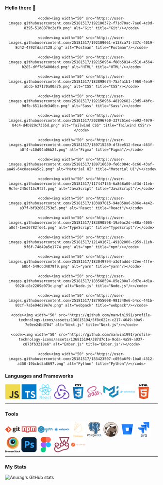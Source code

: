 ### Hello there 👋


<div align="center">

	<code><img width="50" src="https://user-images.githubusercontent.com/25181517/192108372-f71d70ac-7ae6-4c0d-8395-51d8870c2ef0.png" alt="Git" title="Git"/></code>

	<code><img width="50" src="https://user-images.githubusercontent.com/25181517/192109061-e138ca71-337c-4019-8d42-4792fdaa7128.png" alt="Postman" title="Postman"/></code>

	<code><img width="50" src="https://user-images.githubusercontent.com/25181517/192158954-f88b5814-d510-4564-b285-dff7d6400dad.png" alt="HTML" title="HTML"/></code>

	<code><img width="50" src="https://user-images.githubusercontent.com/25181517/183898674-75a4a1b1-f960-4ea9-abcb-637170a00a75.png" alt="CSS" title="CSS"/></code>

	<code><img width="50" src="https://user-images.githubusercontent.com/25181517/192158956-48192682-23d5-4bfc-9dfb-6511ade346bc.png" alt="Sass" title="Sass"/></code>

	<code><img width="50" src="https://user-images.githubusercontent.com/25181517/202896760-337261ed-ee92-4979-84c4-d4b829c7355d.png" alt="Tailwind CSS" title="Tailwind CSS"/></code>

	<code><img width="50" src="https://user-images.githubusercontent.com/25181517/189715289-df3ee512-6eca-463f-a0f4-c10d94a06b2f.png" alt="Figma" title="Figma"/></code>

	<code><img width="50" src="https://user-images.githubusercontent.com/25181517/189716630-fe6c084c-6c66-43af-aa49-64c8aea4a5c2.png" alt="Material UI" title="Material UI"/></code>

	<code><img width="50" src="https://user-images.githubusercontent.com/25181517/117447155-6a868a00-af3d-11eb-9cfe-245df15c9f3f.png" alt="JavaScript" title="JavaScript"/></code>

	<code><img width="50" src="https://user-images.githubusercontent.com/25181517/183897015-94a058a6-b86e-4e42-a37f-bf92061753e5.png" alt="React" title="React"/></code>

	<code><img width="50" src="https://user-images.githubusercontent.com/25181517/183890598-19a0ac2d-e88a-4005-a8df-1ee36782fde1.png" alt="TypeScript" title="TypeScript"/></code>

	<code><img width="50" src="https://user-images.githubusercontent.com/25181517/121401671-49102800-c959-11eb-9f6f-74d49a5e1774.png" alt="npm" title="npm"/></code>

	<code><img width="50" src="https://user-images.githubusercontent.com/25181517/183049794-a3dfaddd-22ee-4ffe-b0b4-549ccd4879f9.png" alt="yarn" title="yarn"/></code>

	<code><img width="50" src="https://user-images.githubusercontent.com/25181517/183568594-85e280a7-0d7e-4d1a-9028-c8c2209e073c.png" alt="Node.js" title="Node.js"/></code>

	<code><img width="50" src="https://user-images.githubusercontent.com/25181517/187955008-981340e6-b4cc-441b-80cf-7a5e94d29e7e.png" alt="webpack" title="webpack"/></code>

	<code><img width="50" src="https://github.com/marwin1991/profile-technology-icons/assets/136815194/5f8c622c-c217-4649-b0a9-7e0ee24bd704" alt="Next.js" title="Next.js"/></code>

	<code><img width="50" src="https://github.com/marwin1991/profile-technology-icons/assets/136815194/387d7c1e-9cda-4a59-a037-c873fb3218e6" alt="Ember.js" title="Ember.js"/></code>

	<code><img width="50" src="https://user-images.githubusercontent.com/25181517/183423507-c056a6f9-1ba8-4312-a350-19bcbc5a8697.png" alt="Python" title="Python"/></code>

</div>


### Languages and Frameworks
<a href="https://github.com/devicons/devicon/blob/master/icons/javascript/javascript-original.svg" target="_blank"><img align="center" src="https://github.com/devicons/devicon/blob/master/icons/javascript/javascript-original.svg" height="50" /></a>
<a href="https://github.com/devicons/devicon/blob/master/icons/typescript/typescript-original.svg" target="_blank"><img align="center" src="https://github.com/devicons/devicon/blob/master/icons/typescript/typescript-original.svg" height="50" /></a>
<a href="https://github.com/devicons/devicon/blob/master/icons/react/react-original-wordmark.svg" target="_blank"><img align="center" src="https://github.com/devicons/devicon/blob/master/icons/react/react-original-wordmark.svg" height="50" /></a>
<a href="https://github.com/devicons/devicon/blob/master/icons/redux/redux-original.svg" target="_blank"><img align="center" src="https://github.com/devicons/devicon/blob/master/icons/redux/redux-original.svg" height="50" /></a>
<a href="https://github.com/devicons/devicon/blob/master/icons/css3/css3-original-wordmark.svg" target="_blank"><img align="center" src="https://github.com/devicons/devicon/blob/master/icons/css3/css3-original-wordmark.svg" height="50" /></a>
<a href="https://github.com/devicons/devicon/blob/master/icons/sass/sass-original.svg" target="_blank"><img align="center" src="https://github.com/devicons/devicon/blob/master/icons/sass/sass-original.svg" height="50" /></a>
<a href="https://github.com/devicons/devicon/blob/master/icons/materialui/materialui-original.svg" target="_blank"><img align="center" src="https://github.com/devicons/devicon/blob/master/icons/materialui/materialui-original.svg" height="50" /></a>
<a href="https://github.com/devicons/devicon/blob/master/icons/tailwindcss/tailwindcss-plain-wordmark.svg" target="_blank"><img align="center" src="https://github.com/devicons/devicon/blob/master/icons/tailwindcss/tailwindcss-plain-wordmark.svg" height="50" /></a>
<a href="https://github.com/devicons/devicon/blob/master/icons/html5/html5-original-wordmark.svg" target="_blank"><img align="center" src="https://github.com/devicons/devicon/blob/master/icons/html5/html5-original-wordmark.svg" height="50" /></a>
<hr></hr>

### Tools
<a href="https://github.com/devicons/devicon/blob/master/icons/git/git-original-wordmark.svg" target="_blank"><img align="center" src="https://github.com/devicons/devicon/blob/master/icons/git/git-original-wordmark.svg" height="50" /></a>
<a href="https://github.com/devicons/devicon/blob/master/icons/npm/npm-original-wordmark.svg" target="_blank"><img align="center" src="https://github.com/devicons/devicon/blob/master/icons/npm/npm-original-wordmark.svg" height="50" /></a>
<a href="https://github.com/devicons/devicon/blob/master/icons/yarn/yarn-original-wordmark.svg" target="_blank"><img align="center" src="https://github.com/devicons/devicon/blob/master/icons/yarn/yarn-original-wordmark.svg" height="50" /></a>
<a href="https://github.com/devicons/devicon/blob/master/icons/webpack/webpack-original-wordmark.svg" target="_blank"><img align="center" src="https://github.com/devicons/devicon/blob/master/icons/webpack/webpack-original-wordmark.svg" height="50" /></a>
<a href="https://github.com/devicons/devicon/blob/master/icons/firebase/firebase-line-wordmark.svg" target="_blank"><img align="center" src="https://github.com/devicons/devicon/blob/master/icons/firebase/firebase-line-wordmark.svg" height="50" /></a>
<a href="https://github.com/devicons/devicon/blob/master/icons/postgresql/postgresql-original-wordmark.svg" target="_blank"><img align="center" src="https://github.com/devicons/devicon/blob/master/icons/postgresql/postgresql-original-wordmark.svg" height="50" /></a>
<a href="https://github.com/devicons/devicon/blob/master/icons/dbeaver/dbeaver-original.svg" target="_blank"><img align="center" src="https://github.com/devicons/devicon/blob/master/icons/dbeaver/dbeaver-original.svg" height="50" /></a>
<a href="https://github.com/devicons/devicon/blob/master/icons/bitbucket/bitbucket-original.svg" target="_blank"><img align="center" src="https://github.com/devicons/devicon/blob/master/icons/bitbucket/bitbucket-original.svg" height="50" /></a>
<a href="https://github.com/devicons/devicon/blob/master/icons/jira/jira-original-wordmark.svg" target="_blank"><img align="center" src="https://github.com/devicons/devicon/blob/master/icons/jira/jira-original-wordmark.svg" height="50" /></a>
<a href="https://github.com/devicons/devicon/blob/master/icons/browserstack/browserstack-original-wordmark.svg" target="_blank"><img align="center" src="https://github.com/devicons/devicon/blob/master/icons/browserstack/browserstack-original-wordmark.svg" height="50" /></a>
<a href="https://github.com/devicons/devicon/blob/master/icons/photoshop/photoshop-original.svg" target="_blank"><img align="center" src="https://github.com/devicons/devicon/blob/master/icons/photoshop/photoshop-original.svg" height="50" /></a>
<a href="https://github.com/devicons/devicon/blob/master/icons/figma/figma-original.svg" target="_blank"><img align="center" src="https://github.com/devicons/devicon/blob/master/icons/figma/figma-original.svg" height="50" /></a>
<a href="https://github.com/devicons/devicon/blob/master/icons/jest/jest-plain.svg" target="_blank"><img align="center" src="https://github.com/devicons/devicon/blob/master/icons/jest/jest-plain.svg" height="50" /></a>
<a href="https://github.com/devicons/devicon/blob/master/icons/postman/postman-original-wordmark.svg" target="_blank"><img align="center" src="https://github.com/devicons/devicon/blob/master/icons/postman/postman-original-wordmark.svg" height="50" /></a>
<hr></hr>

### My Stats
![Anurag's GitHub stats](https://github-readme-stats.vercel.app/api?username=szabidev&show_icons=true&theme=merko)
<!-- 
**szabidev/szabidev** is a ✨ _special_ ✨ repository because its `README.md` (this file) appears on your GitHub profile.

Here are some ideas to get you started:

- 🔭 I’m currently working on ...
- 🌱 I’m currently learning ...
- 👯 I’m looking to collaborate on ...
- 🤔 I’m looking for help with ...
- 💬 Ask me about ...
- 📫 How to reach me: ...
- 😄 Pronouns: ...
- ⚡ Fun fact: ...
-->
